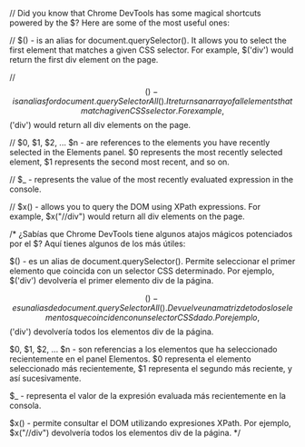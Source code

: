// Did you know that Chrome DevTools has some magical shortcuts powered by the $? Here are some of the most useful ones:

// $() - is an alias for document.querySelector(). It allows you to select the first element that matches a given CSS selector. For example, $('div') would return the first div element on the page.

// $$() - is an alias for document.querySelectorAll(). It returns an array of all elements that match a given CSS selector. For example, $$('div') would return all div elements on the page.

// $0, $1, $2, ... $n - are references to the elements you have recently selected in the Elements panel. $0 represents the most recently selected element, $1 represents the second most recent, and so on.

// $_ - represents the value of the most recently evaluated expression in the console.

// $x() - allows you to query the DOM using XPath expressions. For example, $x("//div") would return all div elements on the page.


/* ¿Sabías que Chrome DevTools tiene algunos atajos mágicos potenciados por el $? Aquí tienes algunos de los más útiles:

 $() - es un alias de document.querySelector(). Permite seleccionar el primer elemento que coincida con un selector CSS determinado. Por ejemplo, $('div') devolvería el primer elemento div de la página.

$$() - es un alias de document.querySelectorAll(). Devuelve una matriz de todos los elementos que coinciden con un selector CSS dado. Por ejemplo, $$('div') devolvería todos los elementos div de la página.

$0, $1, $2, ... $n - son referencias a los elementos que ha seleccionado recientemente en el panel Elementos. $0 representa el elemento seleccionado más recientemente, $1 representa el segundo más reciente, y así sucesivamente.

$_ - representa el valor de la expresión evaluada más recientemente en la consola.

$x() - permite consultar el DOM utilizando expresiones XPath. Por ejemplo, $x("//div") devolvería todos los elementos div de la página. */